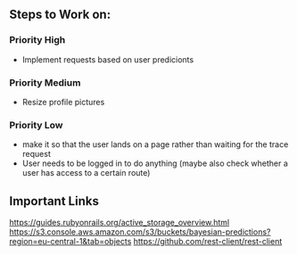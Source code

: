 ## Steps to Work on:
### Priority High
- Implement requests based on user predicionts

### Priority Medium
- Resize profile pictures

### Priority Low
- make it so that the user lands on a page rather than waiting for the trace request
- User needs to be logged in to do anything (maybe also check whether a user has access to a certain route)



## Important Links

https://guides.rubyonrails.org/active_storage_overview.html
https://s3.console.aws.amazon.com/s3/buckets/bayesian-predictions?region=eu-central-1&tab=objects
https://github.com/rest-client/rest-client
